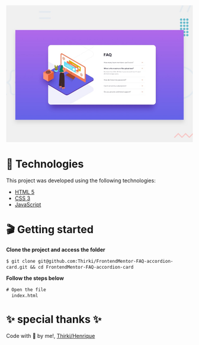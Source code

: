![FAQ accordion card](https://raw.githubusercontent.com/Thirki/FrontendMentor-FAQ-accordion-card/main/design/desktop-preview.jpg)

# 📁 Technologies #
This project was developed using the following technologies:

* [HTML 5](https://developer.mozilla.org/pt-BR/docs/Web/HTML)
* [CSS 3](https://developer.mozilla.org/pt-BR/docs/Web/CSS)
* [JavaScript](https://developer.mozilla.org/pt-BR/docs/Web/JavaScript)

# 🎬 Getting started #
**Clone the project and access the folder**
~~~
$ git clone git@github.com:Thirki/FrontendMentor-FAQ-accordion-card.git && cd FrontendMentor-FAQ-accordion-card
~~~
**Follow the steps below**
~~~
# Open the file
  index.html
~~~
# ✨ special thanks ✨ #
Code with 💜 by me!, [Thirki/Henrique](https://www.linkedin.com/in/henriquegomesdev/)
